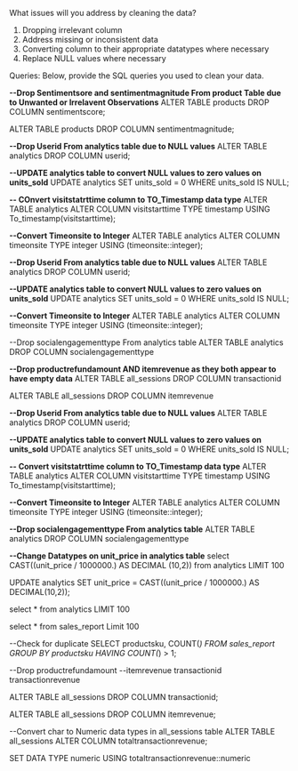 What issues will you address by cleaning the data?
1. Dropping irrelevant column
2. Address missing or inconsistent data
3. Converting column to their appropriate datatypes where necessary
4. Replace NULL values where necessary




Queries:
Below, provide the SQL queries you used to clean your data.

**--Drop  Sentimentsore and sentimentmagnitude From product Table due to Unwanted or Irrelavent Observations**
ALTER TABLE products
DROP COLUMN sentimentscore;

ALTER TABLE products
DROP COLUMN sentimentmagnitude;

**--Drop Userid From analytics table due to NULL values**
ALTER TABLE analytics
DROP COLUMN userid;

**--UPDATE analytics table to convert NULL values to zero values on units_sold**
UPDATE analytics
SET units_sold = 0
WHERE units_sold IS NULL;


**-- COnvert visitstatrttime column  to TO_Timestamp data type**
ALTER TABLE analytics
ALTER COLUMN visitstarttime TYPE timestamp
USING To_timestamp(visitstarttime);


**--Convert Timeonsite to Integer**
ALTER TABLE analytics ALTER COLUMN timeonsite TYPE integer USING (timeonsite::integer);


**--Drop Userid From analytics table due to NULL values**
ALTER TABLE analytics
DROP COLUMN userid;

**--UPDATE analytics table to convert NULL values to zero values on units_sold**
UPDATE analytics
SET units_sold = 0
WHERE units_sold IS NULL;




**--Convert Timeonsite to Integer**
ALTER TABLE analytics ALTER COLUMN timeonsite TYPE integer USING (timeonsite::integer);

--Drop socialengagementtype From analytics table
ALTER TABLE analytics
DROP COLUMN socialengagementtype


**--Drop productrefundamount AND itemrevenue as they both appear to have empty data**
ALTER TABLE all_sessions
DROP COLUMN transactionid

ALTER TABLE all_sessions
DROP COLUMN itemrevenue

**--Drop Userid From analytics table due to NULL values**
ALTER TABLE analytics
DROP COLUMN userid;

**--UPDATE analytics table to convert NULL values to zero values on units_sold**
UPDATE analytics
SET units_sold = 0
WHERE units_sold IS NULL;


**-- Convert visitstatrttime column  to TO_Timestamp data type**
ALTER TABLE analytics
ALTER COLUMN visitstarttime TYPE timestamp
USING To_timestamp(visitstarttime);

**--Convert Timeonsite to Integer**
ALTER TABLE analytics ALTER COLUMN timeonsite TYPE integer USING (timeonsite::integer);

**--Drop socialengagementtype From analytics table**
ALTER TABLE analytics
DROP COLUMN socialengagementtype



**--Change Datatypes on unit_price in analytics table**
select
CAST((unit_price / 1000000.) AS DECIMAL (10,2))
from analytics
LIMIT 100

UPDATE analytics 
SET unit_price = CAST((unit_price / 1000000.) AS DECIMAL(10,2));

select * from analytics
LIMIT 100

select * from sales_report
Limit 100

--Check for duplicate
SELECT productsku, COUNT(*)
FROM sales_report
GROUP BY productsku
HAVING COUNT(*) > 1;

--Drop productrefundamount
--itemrevenue
transactionid
transactionrevenue


ALTER TABLE all_sessions
DROP COLUMN transactionid;

ALTER TABLE all_sessions
DROP COLUMN itemrevenue;


--Convert char to Numeric data types in all_sessions table
ALTER TABLE all_sessions 
ALTER COLUMN totaltransactionrevenue;

SET DATA TYPE numeric
USING totaltransactionrevenue::numeric

